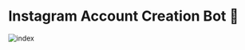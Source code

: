 # Instagram Account Creation Bot :rainbow:

![index](https://user-images.githubusercontent.com/71088270/126042930-135882a6-1516-42c4-b15a-32c87c120f1d.jpg)
